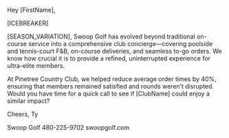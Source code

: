 Hey [FirstName],

[ICEBREAKER]

[SEASON_VARIATION], Swoop Golf has evolved beyond traditional on-course service into a comprehensive club concierge—covering poolside and tennis-court F&B, on-course deliveries, and seamless to-go orders. We know how crucial it is to provide a refined, uninterrupted experience for ultra-elite members.

At Pinetree Country Club, we helped reduce average order times by 40%, ensuring that members remained satisfied and rounds weren’t disrupted. Would you have time for a quick call to see if [ClubName] could enjoy a similar impact?

Cheers,
Ty

Swoop Golf
480-225-9702
swoopgolf.com
